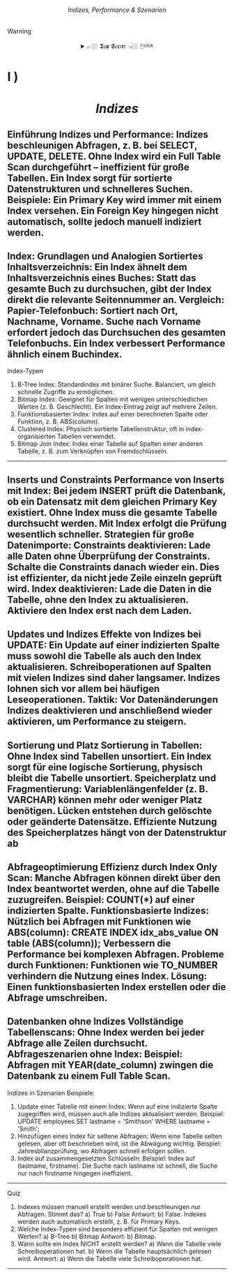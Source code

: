 ###### <div align="center"> Indizes, Performance & Szenarien </div>
 
> [!WARNING]
> <details>  
>  <summary align="center"> 👉🏼 𝕿𝔬𝖕 𝕾𝔢𝖈𝔯𝖊𝔱 👈🏼 🖱️<sup><sub>click</sub></sup> </summary>  
>
> ![1](./img/idx_q01.png)
> ![2](./img/idx_q02.png)
> ![3](./img/idx_q03.png)
> ![4](./img/idx_q04.png)
> ![5](./img/idx_q05.png)
> ![6](./img/idx_q06.png)
> ![7](./img/idx_q07.png)
> ![8](./img/idx_q08.png)
> ![9](./img/idx_q09.png)
> ![10](./img/idx_q10.png)
>
>  </details>

<!-- INDIZES -->
# **Ⅰ** ) 
# <p align="center"> ***Indizes*** </p>

Einführung
Indizes und Performance:
Indizes beschleunigen Abfragen, z. B. bei SELECT, UPDATE, DELETE.
Ohne Index wird ein Full Table Scan durchgeführt – ineffizient für große Tabellen.
Ein Index sorgt für sortierte Datenstrukturen und schnelleres Suchen.
Beispiele:
Ein Primary Key wird immer mit einem Index versehen.
Ein Foreign Key hingegen nicht automatisch, sollte jedoch manuell indiziert werden.
---
Index: Grundlagen und Analogien
Sortiertes Inhaltsverzeichnis:
Ein Index ähnelt dem Inhaltsverzeichnis eines Buches:
Statt das gesamte Buch zu durchsuchen, gibt der Index direkt die relevante Seitennummer
an.
Vergleich:
Papier-Telefonbuch:
Sortiert nach Ort, Nachname, Vorname.
Suche nach Vorname erfordert jedoch das Durchsuchen des gesamten
Telefonbuchs.
Ein Index verbessert Performance ähnlich einem Buchindex.
---
Index-Typen
1. B-Tree Index:
Standardindex mit binärer Suche.
Balanciert, um gleich schnelle Zugriffe zu ermöglichen.
2. Bitmap Index:
Geeignet für Spalten mit wenigen unterschiedlichen Werten (z. B. Geschlecht).
Ein Index-Eintrag zeigt auf mehrere Zeilen.
3. Funktionsbasierter Index:
Index auf einer berechneten Spalte oder Funktion, z. B. ABS(column).
4. Clustered Index:
Physisch sortierte Tabellenstruktur, oft in index-organisierten Tabellen verwendet.
5. Bitmap Join Index:
Index einer Tabelle auf Spalten einer anderen Tabelle, z. B. zum Verknüpfen von Fremdschlüsseln.
---
Inserts und Constraints
Performance von Inserts mit Index:
Bei jedem INSERT prüft die Datenbank, ob ein Datensatz mit dem gleichen Primary Key
existiert.
Ohne Index muss die gesamte Tabelle durchsucht werden.
Mit Index erfolgt die Prüfung wesentlich schneller.
Strategien für große Datenimporte:
Constraints deaktivieren:
Lade alle Daten ohne Überprüfung der Constraints.
Schalte die Constraints danach wieder ein.
Dies ist effizienter, da nicht jede Zeile einzeln geprüft wird.
Index deaktivieren:
Lade die Daten in die Tabelle, ohne den Index zu aktualisieren.
Aktiviere den Index erst nach dem Laden.
---
Updates und Indizes
Effekte von Indizes bei UPDATE:
Ein Update auf einer indizierten Spalte muss sowohl die Tabelle als auch den Index aktualisieren.
Schreiboperationen auf Spalten mit vielen Indizes sind daher langsamer.
Indizes lohnen sich vor allem bei häufigen Leseoperationen.
Taktik:
Vor Datenänderungen Indizes deaktivieren und anschließend wieder aktivieren, um Performance
zu steigern.
---
Sortierung und Platz
Sortierung in Tabellen:
Ohne Index sind Tabellen unsortiert.
Ein Index sorgt für eine logische Sortierung, physisch bleibt die Tabelle unsortiert.
Speicherplatz und Fragmentierung:
Variablenlängenfelder (z. B. VARCHAR) können mehr oder weniger Platz benötigen.
Lücken entstehen durch gelöschte oder geänderte Datensätze.
Effiziente Nutzung des Speicherplatzes hängt von der Datenstruktur ab
---
Abfrageoptimierung
Effizienz durch Index Only Scan:
Manche Abfragen können direkt über den Index beantwortet werden, ohne auf die Tabelle
zuzugreifen.
Beispiel: COUNT(*) auf einer indizierten Spalte.
Funktionsbasierte Indizes:
Nützlich bei Abfragen mit Funktionen wie ABS(column):
CREATE INDEX idx_abs_value ON table (ABS(column));
Verbessern die Performance bei komplexen Abfragen.
Probleme durch Funktionen:
Funktionen wie TO_NUMBER verhindern die Nutzung eines Index.
Lösung: Einen funktionsbasierten Index erstellen oder die Abfrage umschreiben.
---
Datenbanken ohne Indizes
Vollständige Tabellenscans:
Ohne Index werden bei jeder Abfrage alle Zeilen durchsucht.
Abfrageszenarien ohne Index:
Beispiel: Abfragen mit YEAR(date_column) zwingen die Datenbank zu einem Full Table Scan.
---
Indizes in Szenarien
Beispiele:
1. Update einer Tabelle mit einem Index:
Wenn auf eine indizierte Spalte zugegriffen wird, müssen auch alle Indizes aktualisiert werden.
Beispiel:
UPDATE employees SET lastname = 'Smithson' WHERE lastname = 'Smith';
2. Hinzufügen eines Index für seltene Abfragen:
Wenn eine Tabelle selten gelesen, aber oft beschrieben wird, ist die Abwägung wichtig.
Beispiel: Jahresbilanzprüfung, wo Abfragen schnell erfolgen sollen.
3. Index auf zusammengesetzten Schlüsseln:
Beispiel: Index auf (lastname, firstname). Die Suche nach lastname ist schnell, die Suche nur
nach firstname hingegen ineffizient.
---
Quiz
1. Indexes müssen manuell erstellt werden und beschleunigen nur Abfragen. Stimmt das?
a) True
b) False
Antwort: b) False. Indexes werden auch automatisch erstellt, z. B. für Primary Keys.
2. Welche Index-Typen sind besonders effizient für Spalten mit wenigen Werten?
a) B-Tree
b) Bitmap
Antwort: b) Bitmap.
3. Wann sollte ein Index NICHT erstellt werden?
a) Wenn die Tabelle viele Schreiboperationen hat.
b) Wenn die Tabelle hauptsächlich gelesen wird.
Antwort: a) Wenn die Tabelle viele Schreiboperationen hat.
---
